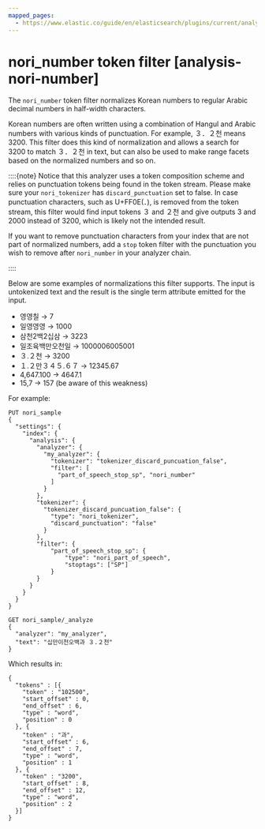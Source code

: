```yaml
---
mapped_pages:
  - https://www.elastic.co/guide/en/elasticsearch/plugins/current/analysis-nori-number.html
---
```


# nori_number token filter [analysis-nori-number]

The `nori_number` token filter normalizes Korean numbers to regular Arabic decimal numbers in half-width characters.

Korean numbers are often written using a combination of Hangul and Arabic numbers with various kinds of punctuation. For example, ３．２천 means 3200. This filter does this kind of normalization and allows a search for 3200 to match ３．２천 in text, but can also be used to make range facets based on the normalized numbers and so on.

::::{note}
Notice that this analyzer uses a token composition scheme and relies on punctuation tokens being found in the token stream. Please make sure your `nori_tokenizer` has `discard_punctuation` set to false. In case punctuation characters, such as U+FF0E(．), is removed from the token stream, this filter would find input tokens ３ and ２천 and give outputs 3 and 2000 instead of 3200, which is likely not the intended result.

If you want to remove punctuation characters from your index that are not part of normalized numbers, add a `stop` token filter with the punctuation you wish to remove after `nori_number` in your analyzer chain.

::::


Below are some examples of normalizations this filter supports. The input is untokenized text and the result is the single term attribute emitted for the input.

* 영영칠 → 7
* 일영영영 → 1000
* 삼천2백2십삼 → 3223
* 일조육백만오천일 → 1000006005001
* ３.２천 →  3200
* １.２만３４５.６７ → 12345.67
* 4,647.100 → 4647.1
* 15,7 → 157 (be aware of this weakness)

For example:

```console
PUT nori_sample
{
  "settings": {
    "index": {
      "analysis": {
        "analyzer": {
          "my_analyzer": {
            "tokenizer": "tokenizer_discard_puncuation_false",
            "filter": [
              "part_of_speech_stop_sp", "nori_number"
            ]
          }
        },
        "tokenizer": {
          "tokenizer_discard_puncuation_false": {
            "type": "nori_tokenizer",
            "discard_punctuation": "false"
          }
        },
        "filter": {
            "part_of_speech_stop_sp": {
                "type": "nori_part_of_speech",
                "stoptags": ["SP"]
            }
        }
      }
    }
  }
}

GET nori_sample/_analyze
{
  "analyzer": "my_analyzer",
  "text": "십만이천오백과 ３.２천"
}
```

Which results in:

```console-result
{
  "tokens" : [{
    "token" : "102500",
    "start_offset" : 0,
    "end_offset" : 6,
    "type" : "word",
    "position" : 0
  }, {
    "token" : "과",
    "start_offset" : 6,
    "end_offset" : 7,
    "type" : "word",
    "position" : 1
  }, {
    "token" : "3200",
    "start_offset" : 8,
    "end_offset" : 12,
    "type" : "word",
    "position" : 2
  }]
}
```

